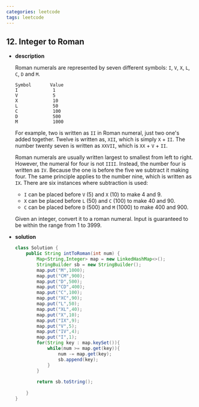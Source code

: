 ```yaml
---
categories: leetcode
tags: leetcode
---
```




## 12. Integer to Roman

* **description**

  Roman numerals are represented by seven different symbols: `I`, `V`, `X`, `L`, `C`, `D` and `M`.

  ```
  Symbol       Value
  I             1
  V             5
  X             10
  L             50
  C             100
  D             500
  M             1000
  ```

  For example, two is written as `II` in Roman numeral, just two one's added together. Twelve is written as, `XII`, which is simply `X` + `II`. The number twenty seven is written as `XXVII`, which is `XX` + `V` + `II`.

  Roman numerals are usually written largest to smallest from left to right. However, the numeral for four is not `IIII`. Instead, the number four is written as `IV`. Because the one is before the five we subtract it making four. The same principle applies to the number nine, which is written as `IX`. There are six instances where subtraction is used:

  - `I` can be placed before `V` (5) and `X` (10) to make 4 and 9. 
  - `X` can be placed before `L` (50) and `C` (100) to make 40 and 90. 
  - `C` can be placed before `D` (500) and `M` (1000) to make 400 and 900.

  Given an integer, convert it to a roman numeral. Input is guaranteed to be within the range from 1 to 3999.

* **solution**

  ```java
  class Solution {
      public String intToRoman(int num) {
          Map<String,Integer> map = new LinkedHashMap<>();
          StringBuilder sb = new StringBuilder();
          map.put("M",1000);
          map.put("CM",900);
          map.put("D",500);
          map.put("CD",400);
          map.put("C",100);
          map.put("XC",90);
          map.put("L",50);
          map.put("XL",40);
          map.put("X",10);
          map.put("IX",9);
          map.put("V",5);
          map.put("IV",4);
          map.put("I",1);
          for(String key : map.keySet()){
              while(num >= map.get(key)){
                  num -= map.get(key);
                  sb.append(key);
              }
          }
          
          return sb.toString();
          
      }
  }
  ```

  